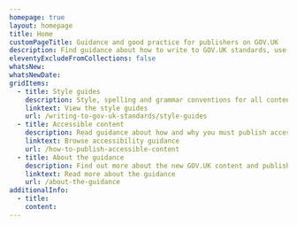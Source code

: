 ```yaml
---
homepage: true
layout: homepage
title: Home
customPageTitle: Guidance and good practice for publishers on GOV.UK
description: Find guidance about how to write to GOV.UK standards, use publishing applications and how to request support.
eleventyExcludeFromCollections: false
whatsNew: 
whatsNewDate: 
gridItems:
  - title: Style guides
    description: Style, spelling and grammar conventions for all content published on GOV.UK.
    linktext: View the style guides
    url: /writing-to-gov-uk-standards/style-guides
  - title: Accessible content
    description: Read guidance about how and why you must publish accessible content on GOV.UK.
    linktext: Browse accessibility guidance
    url: /how-to-publish-accessible-content
  - title: About the guidance
    description: Find out more about the new GOV.UK content and publishing guidance.
    linktext: Read more about the guidance
    url: /about-the-guidance
additionalInfo:
  - title:
    content:
---
```


